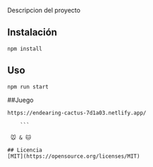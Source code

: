 Descripcion del proyecto

## Instalación
```
npm install

```
## Uso
```
npm run start

```

##Juego
```
https://endearing-cactus-7d1a03.netlify.app/
    
    ``` 

 🐭 & 🐱

## Licencia
[MIT](https://opensource.org/licenses/MIT)
